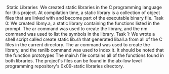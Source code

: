  Static Libraries 
We created static libraries in the C programming language for this project. At compilation time, a static library is a collection of object files that are linked with and become part of the executable binary file.
Task 0: We created libmy.a, a static library containing the functions listed in the prompt. The ar command was used to create the library, and the nm command was used to list the symbols in the library.
Task 1: We wrote a shell script called create static lib.sh that generated liball.a from all of the C files in the current directory. The ar command was used to create the library, and the ranlib command was used to index it.
It should be noted that the function prototypes The main.h file contains all of the functions found in both libraries.
The project's files can be found in the alx-low level programming repository's 0x09-static libraries directory.
